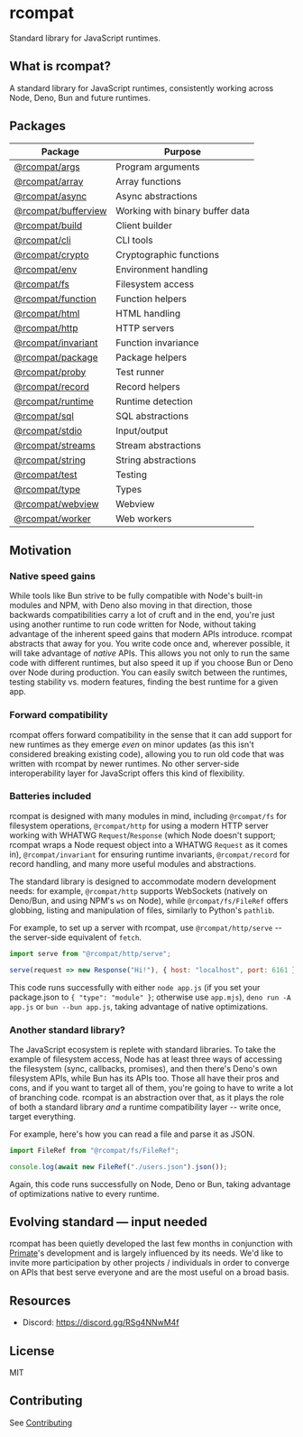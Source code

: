 # rcompat

Standard library for JavaScript runtimes.

## What is rcompat?

A standard library for JavaScript runtimes, consistently working across Node,
Deno, Bun and future runtimes.

## Packages

| Package                                   | Purpose                          |
|-------------------------------------------|----------------------------------|
|[@rcompat/args](packages/args)             | Program arguments                |
|[@rcompat/array](packages/array)           | Array functions                  |
|[@rcompat/async](packages/async)           | Async abstractions               |
|[@rcompat/bufferview](packages/bufferview) | Working with binary buffer data  |
|[@rcompat/build](packages/build)           | Client builder                   |
|[@rcompat/cli](packages/cli)               | CLI tools                        |
|[@rcompat/crypto](packages/crypto)         | Cryptographic functions          |
|[@rcompat/env](packages/env)               | Environment handling             |
|[@rcompat/fs](packages/fs)                 | Filesystem access                |
|[@rcompat/function](packages/function)     | Function helpers                 |
|[@rcompat/html](packages/html)             | HTML handling                    |
|[@rcompat/http](packages/http)             | HTTP servers                     |
|[@rcompat/invariant](packages/invariant)   | Function invariance              |
|[@rcompat/package](packages/package)       | Package helpers                  |
|[@rcompat/proby](packages/proby)           | Test runner                      |
|[@rcompat/record](packages/record)         | Record helpers                   |
|[@rcompat/runtime](packages/runtime)       | Runtime detection                |
|[@rcompat/sql](packages/sql)               | SQL abstractions                 |
|[@rcompat/stdio](packages/stdio)           | Input/output                     |
|[@rcompat/streams](packages/streams)       | Stream abstractions              |
|[@rcompat/string](packages/string)         | String abstractions              |
|[@rcompat/test](packages/test)             | Testing                          |
|[@rcompat/type](packages/type)             | Types                            |
|[@rcompat/webview](packages/webview)       | Webview                          |
|[@rcompat/worker](packages/worker)         | Web workers                      |

## Motivation

### Native speed gains

While tools like Bun strive to be fully compatible with Node's built-in modules
and NPM, with Deno also moving in that direction, those backwards
compatibilities carry a lot of cruft and in the end, you're just using another
runtime to run code written for Node, without taking advantage of the inherent
speed gains that modern APIs introduce. rcompat abstracts that away for you.
You write code once and, wherever possible, it will take advantage of *native*
APIs. This allows you not only to run the same code with different runtimes,
but also speed it up if you choose Bun or Deno over Node during production. You
can easily switch between the runtimes, testing stability vs. modern features,
finding the best runtime for a given app.

### Forward compatibility

rcompat offers forward compatibility in the sense that it can add support for
new runtimes as they emerge *even* on minor updates (as this isn't considered
breaking existing code), allowing you to run old code that was written with
rcompat by newer runtimes. No other server-side interoperability layer for
JavaScript offers this kind of flexibility.

### Batteries included

rcompat is designed with many modules in mind, including `@rcompat/fs` for
filesystem operations, `@rcompat/http` for using a modern HTTP server working
with WHATWG `Request`/`Response` (which Node doesn't support; rcompat wraps
a Node request object into a WHATWG `Request` as it comes in),
`@rcompat/invariant` for ensuring runtime invariants, `@rcompat/record` for
record handling, and many more useful modules and abstractions.

The standard library is designed to accommodate modern development needs: for
example, `@rcompat/http` supports WebSockets (natively on Deno/Bun, and using
NPM's `ws` on Node), while `@rcompat/fs/FileRef` offers globbing, listing and
manipulation of files, similarly to Python's `pathlib`.

For example, to set up a server with rcompat, use `@rcompat/http/serve` -- the
server-side equivalent of `fetch`.

```js
import serve from "@rcompat/http/serve";

serve(request => new Response("Hi!"), { host: "localhost", port: 6161 });
```

This code runs successfully with either `node app.js` (if you set your
package.json to `{ "type": "module" }`; otherwise use `app.mjs`), `deno run
-A app.js` or `bun --bun app.js`, taking advantage of native optimizations.

### Another standard library?

The JavaScript ecosystem is replete with standard libraries. To take the
example of filesystem access, Node has at least three ways of accessing the
filesystem (sync, callbacks, promises), and then there's Deno's own filesystem
APIs, while Bun has its APIs too. Those all have their pros and cons, and if
you want to target all of them, you're going to have to write a lot of
branching code. rcompat is an abstraction over that, as it plays the role of
both a standard library *and* a runtime compatibility layer -- write once,
target everything.

For example, here's how you can read a file and parse it as JSON.

```js
import FileRef from "@rcompat/fs/FileRef";

console.log(await new FileRef("./users.json").json());
```

Again, this code runs successfully on Node, Deno or Bun, taking advantage of
optimizations native to every runtime.

## Evolving standard — input needed

rcompat has been quietly developed the last few months in conjunction with
[Primate](https://primate.run)'s development and is largely influenced by its
needs. We'd like to invite more participation by other projects / individuals
in order to converge on APIs that best serve everyone and are the most useful
on a broad basis.

## Resources

* Discord: https://discord.gg/RSg4NNwM4f

## License

MIT

## Contributing

See [Contributing](CONTRIBUTING.md)

